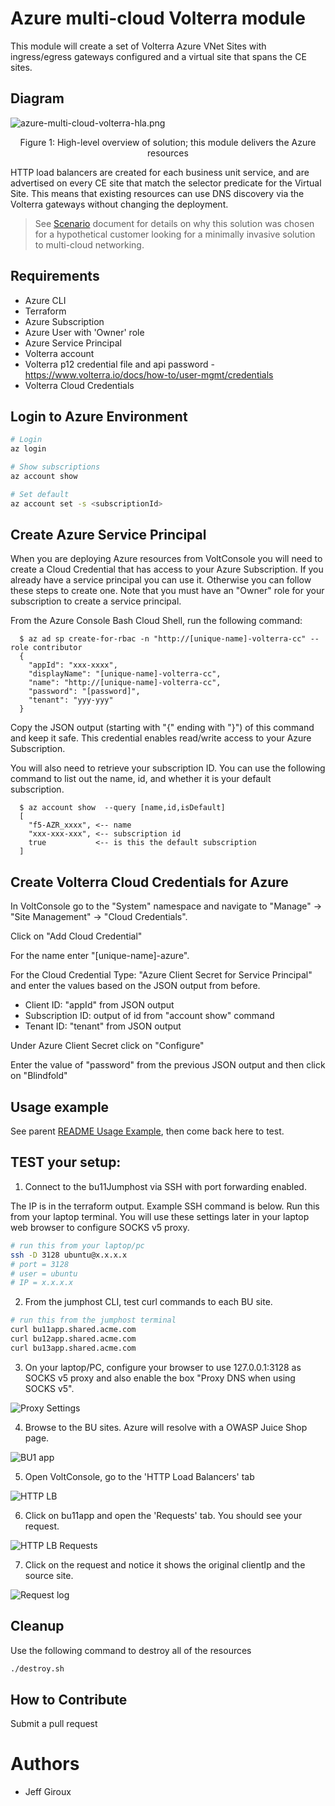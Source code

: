 # Azure multi-cloud Volterra module

<!-- spell-checker: ignore volterra markdownlint tfvars -->
This module will create a set of Volterra Azure VNet Sites with ingress/egress gateways
configured and a virtual site that spans the CE sites.

## Diagram

![azure-multi-cloud-volterra-hla.png](../images/azure-multi-cloud-volterra-hla.png)
<!-- markdownlint-disable no-inline-html -->
<p align="center">Figure 1: High-level overview of solution; this module delivers the Azure resources</p>
<!-- markdownlint-enable no-inline-html -->

HTTP load balancers are created for each business unit service, and are advertised
on every CE site that match the selector predicate for the Virtual Site. This means
that existing resources can use DNS discovery via the Volterra gateways without
changing the deployment.

> See [Scenario](../SCENARIO.md) document for details on why this solution was chosen
> for a hypothetical customer looking for a minimally invasive solution
> to multi-cloud networking.

## Requirements

- Azure CLI
- Terraform
- Azure Subscription
- Azure User with 'Owner' role
- Azure Service Principal
- Volterra account
- Volterra p12 credential file and api password -  https://www.volterra.io/docs/how-to/user-mgmt/credentials
- Volterra Cloud Credentials

## Login to Azure Environment

```bash
# Login
az login

# Show subscriptions
az account show

# Set default
az account set -s <subscriptionId>
```

## Create Azure Service Principal

When you are deploying Azure resources from VoltConsole you will need to create
a Cloud Credential that has access to your Azure Subscription. If you already
have a service principal you can use it. Otherwise you can follow these steps
to create one. Note that you must have an "Owner" role for your subscription
to create a service principal.

From the Azure Console Bash Cloud Shell, run the following command:

```
  $ az ad sp create-for-rbac -n "http://[unique-name]-volterra-cc" --role contributor
  {
    "appId": "xxx-xxxx",
    "displayName": "[unique-name]-volterra-cc",
    "name": "http://[unique-name]-volterra-cc",
    "password": "[password]",
    "tenant": "yyy-yyy"
  }
```

Copy the JSON output (starting with "{" ending with "}") of this command and keep it safe.
This credential enables read/write access to your Azure Subscription.

You will also need to retrieve your subscription ID. You can use the following command
to list out the name, id, and whether it is your default subscription.

```
  $ az account show  --query [name,id,isDefault]
  [
    "f5-AZR_xxxx", <-- name
    "xxx-xxx-xxx", <-- subscription id
    true           <-- is this the default subscription
  ]
```

## Create Volterra Cloud Credentials for Azure

In VoltConsole go to the "System" namespace and navigate to "Manage" -> "Site Management" -> "Cloud Credentials".

Click on "Add Cloud Credential"

For the name enter "[unique-name]-azure".

For the Cloud Credential Type: "Azure Client Secret for Service Principal" and enter the
values based on the JSON output from before.

- Client ID: "appId" from JSON output
- Subscription ID: output of id from "account show" command
- Tenant ID: "tenant" from JSON output

Under Azure Client Secret click on "Configure"

Enter the value of "password" from the previous JSON output and then click on "Blindfold"

## Usage example

See parent [README Usage Example](../README.md#usage-example), then come back here to test.

## TEST your setup:

1. Connect to the bu11Jumphost via SSH with port forwarding enabled.

The IP is in the terraform output. Example SSH command is below. Run this from your laptop terminal. You will use these settings later in your laptop web browser to configure SOCKS v5 proxy.

```bash
# run this from your laptop/pc
ssh -D 3128 ubuntu@x.x.x.x
# port = 3128
# user = ubuntu
# IP = x.x.x.x
```

2. From the jumphost CLI, test curl commands to each BU site.

```bash
# run this from the jumphost terminal
curl bu11app.shared.acme.com
curl bu12app.shared.acme.com
curl bu13app.shared.acme.com
```

3. On your laptop/PC, configure your browser to use 127.0.0.1:3128 as SOCKS v5 proxy and also enable the box "Proxy DNS when using SOCKS v5".

![Proxy Settings](images/proxy-socks.png)

4. Browse to the BU sites. Azure will resolve with a OWASP Juice Shop page.

![BU1 app](images/bu11app.png)

5. Open VoltConsole, go to the 'HTTP Load Balancers' tab

![HTTP LB](images/httplb-tab.png)

6. Click on bu11app and open the 'Requests' tab. You should see your request.

![HTTP LB Requests](images/httplb-requests.png)

7. Click on the request and notice it shows the original clientIp and the source site.

![Request log](images/httplb-client-ip.png)

## Cleanup
Use the following command to destroy all of the resources

```bash
./destroy.sh
```

## How to Contribute

Submit a pull request

# Authors
- Jeff Giroux
